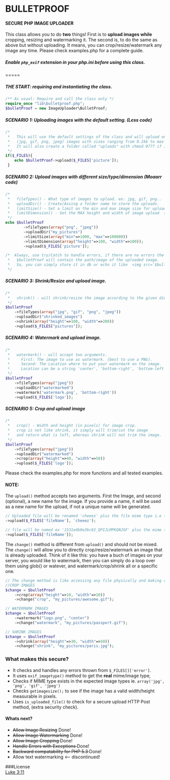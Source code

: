 # BULLETPROOF
#### SECURE PHP IMAGE UPLOADER
This class allows you to do **two** things!
First is to **upload images while** cropping, resizing and watermarking it.
The second is, to do the same as above but without uploading.
It means, you can crop/resize/watermark any image any time.
Please check examples.php for a complete guide.

##### **Enable** `php_exif` extension in your php.ini before using this class.
=====
##### THE START: requiring and instantiating the class.
````php
/** As usual: Require and call the class only */
require_once "lib\bulletproof.php";
$bulletProof = new ImageUploader\BulletProof;
````

##### SCENARIO 1: Uploading images with the default setting. (Less code)
````php
/*
 *   This will use the default settings of the class and will upload only
 *   (jpg, gif, png, jpeg) images with sizes ranging from 0.1kb to max 30kbs
 *   It will also create a folder called "uploads" with chmod 0777 if it does not exist.
 */ 
if($_FILES){
    echo $bulletProof->upload($_FILES['picture']);
 }
````

##### SCENARIO 2: Upload images with different size/type/dimension (Moaarr code)
````php
/*
 *   fileTypes() - What type of images to upload. ex: jpg, gif, png..
 *   uploadDir() - Create/Assing a folder name to store the uploads.
 *   limitSize() - Set a limit on the min and max image size for uploads (in bytes)
 *   limitDimension() - Set the MAX height and width of image upload  (in pixels)
 */
echo $bulletProof
        ->fileTypes(array("png", "jpeg"))
        ->uploadDir("my_pictures")
        ->limitSize(array("min"=>1000, "max"=>100000))
        ->limitDimension(array("height"=>100, "width"=>100));
        ->upload($_FILES['picture']);

/*  Always, use try/Catch to handle errors, if there are no errors the variable
 *   $bulletProof will contain the path/image of the uploaded image.
 *   So, you can simply store it in db or echo it like  <img src='$bulletProof' />;        
 */
````

##### SCENARIO 3: Shrink/Resize and upload image.
````php
/*
 *   shrink() - will shrink/resize the image according to the given dimensions (in pixels)
 */
$bulletProof
    ->fileTypes(array("jpg", "gif", "png", "jpeg"))
    ->uploadDir("shrinked_images")
    ->shrink(array("height"=>100, "width"=>200))
    ->upload($_FILES["pictures"]);
````

##### SCENARIO 4: Watermark and upload image.
````php
/*
 *   watermark() - will accept two arguments.
 *     First: The image to use as watermark. (best to use a PNG).
 *     Second: The Location where to put your watermark on the image.
 *     Location can be a string 'center', 'bottom-right', 'bottom-left', 'top-left'...
 */
$bulletProof
    ->fileTypes(array("jpeg"))
    ->uploadDir("watermarked")
    ->watermark('watermark.png', 'bottom-right'))
    ->upload($_FILES['logo']);
````


##### SCENARIO 5: Crop and upload image
````php
/*
 *   crop() - Width and height (in pixels) for image crop.
 *   crop is not like shrink, it simply will trim/cut the image
 *   and return what is left, whereas shrink will not trim the image.
 */
$bulletProof
    ->fileTypes(array("jpeg"))
    ->uploadDir("watermarked")
    ->crop(array("height"=>40, "width"=>50))
    ->upload($_FILES['logo']);
````

Please check the examples.php for more functions and all tested examples.


#### NOTE:
 The `upload()` method accepts two arguments. First the Image, and second (optional), a new name for the image.
 If you provide a name, it will be used as a new name for the upload, if not a unique name will be generated.
````php
// Uploaded file will be renamed 'cheeez' plus the file mime type i.e (jpg/png/gif...).
->upload($_FILES['fileName'], 'cheeez');

// file will be named ex '1531e4b0e3bc82_QPIJLMPKQNJGF' plus the mime type
->upload($_FILES['fileName']);
````

The `change()` method is different from `upload()` and should not be mixed.
The `change()` will allow you to directly crop/resize/watermark an image that is already uploaded.
Think of it like this: you have a buch of images on your server, you would like to watermark, then 
you can simply do a loop over them using glob() or watever, and watermark/crop/shrink all or 
a specific one. 

```php
// The change method is like accessing any file physically and making change to it. 
//CROP IMAGES
$change = $bulletProof
 	->crop(array("height"=>10, "width"=>10))
 	->change("crop", "my_pictures/awesome.gif");

// WATERMARK IMAGES
$change = $bulletProof
 	->watermark("logo.png", "center")
 	->change("watermark", "my_pictures/passport.gif");

// SHRINK IMAGES
$change = $bulletProof
 	->shrink(array("height"=>30, "width"=>50))
 	->change("shrink", "my_pictures/paris.jpg");
````

### What makes this secure?
* It checks and handles any errors thrown from `$_FILES[]['error']`.
* It uses `exif_imagetype()` method to get the **real** mime/image type,
* Checks if MIME type exists in the expected image types ie. `array('jpg', 'png', 'gif', 'jpeg')`
* Checks `getimagesize();` to see if the image has a valid width/height measurable in pixels.
* Uses `is_uploaded_file()` to check for a secure upload HTTP Post method, (extra security check).



#### Whats next?
* <del> Allow Image Resizing</del> Done!
* <del> Allow Image Watermarking</del> Done!
* <del> Allow Image Cropping </del> Done!
* <del> Handle Errors with Exceptions </del> Done!
* <del> Backward compatability for PHP 5.3 </del> Done!
* Allow text watermarking <-- discontinued!




###License  
[Luke 3:11](http://www.kingjamesbibleonline.org/Luke-3-11/)
